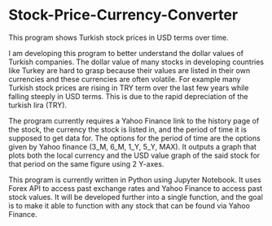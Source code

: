 # Stock-Price-Currency-Converter
This program shows Turkish stock prices in USD terms over time.

I am developing this program to better understand the dollar values of Turkish companies.  The dollar value of many stocks in developing countries like Turkey are hard to grasp because their values are listed in their own currencies and these currencies are often volatile.  For example many Turkish stock prices are rising in TRY term over the last few years while falling steeply in USD terms.  This is due to the rapid depreciation of the turkish lira (TRY).

The program currently requires a Yahoo Finance link to the history page of the stock, the currency the stock is listed in, and the period of time it is supposed to get data for.  The options for the period of time are the options given by Yahoo finance (3_M, 6_M, 1_Y, 5_Y, MAX).  It outputs a graph that plots both the local currency and the USD value graph of the said stock for that period on the same figure using 2 Y-axes.

This program is currently written in Python using Jupyter Notebook.  It uses Forex API to access past exchange rates and Yahoo Finance to access past stock values.
It will be developed further into a single function, and the goal is to make it able to function with any stock that can be found via Yahoo Finance.

